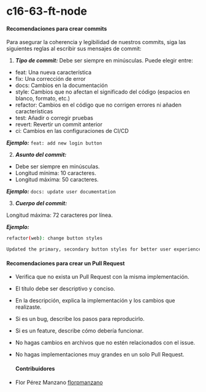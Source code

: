 # c16-63-ft-node

#### Recomendaciones para crear commits

Para asegurar la coherencia y legibilidad de nuestros commits, siga las siguientes reglas al escribir sus mensajes de commit:

1. ***Tipo de commit:*** Debe ser siempre en minúsculas. Puede elegir entre:

- feat: Una nueva característica
- fix: Una corrección de error
- docs: Cambios en la documentación
- style: Cambios que no afectan el significado del código (espacios en blanco, formato, etc.)
- refactor: Cambios en el código que no corrigen errores ni añaden características
- test: Añadir o corregir pruebas
- revert: Revertir un commit anterior
- ci: Cambios en las configuraciones de CI/CD

***Ejemplo:*** `feat: add new login button`

2. ***Asunto del commit:***

- Debe ser siempre en minúsculas.
- Longitud mínima: 10 caracteres.
- Longitud máxima: 50 caracteres.

***Ejemplo:*** `docs: update user documentation`

3. ***Cuerpo del commit:***

Longitud máxima: 72 caracteres por línea.

***Ejemplo:***

```bash
refactor(web): change button styles

Updated the primary, secondary button styles for better user experience
```
#### Recomendaciones para crear un Pull Request

- Verifica que no exista un Pull Request con la misma implementación.
- El título debe ser descriptivo y conciso.
- En la descripción, explica la implementación y los cambios que realizaste.
- Si es un bug, describe los pasos para reproducirlo.
- Si es un feature, describe cómo debería funcionar.
- No hagas cambios en archivos que no estén relacionados con el issue.
- No hagas implementaciones muy grandes en un solo Pull Request.

  #### Contribuidores

- Flor Pérez Manzano [florpmanzano](https://www.linkedin.com/in/florpmanzano/)

  
